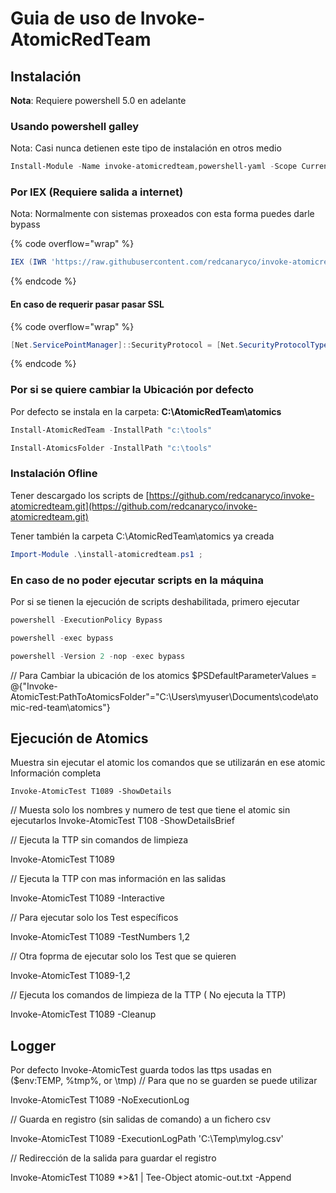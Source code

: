 # Guia de uso de Invoke-AtomicRedTeam

## Instalación



**Nota**: Requiere powershell 5.0 en adelante

### Usando powershell galley

Nota: Casi nunca detienen este tipo de instalación en otros medio

```powershell
Install-Module -Name invoke-atomicredteam,powershell-yaml -Scope CurrentUser
```

### Por IEX (Requiere salida a internet)

Nota: Normalmente con sistemas proxeados con esta forma puedes darle bypass

{% code overflow="wrap" %}
```powershell
IEX (IWR 'https://raw.githubusercontent.com/redcanaryco/invoke-atomicredteam/master/install-atomicredteam.ps1' -UseBasicParsing); Install-AtomicRedTeam -getAtomics -Force -noPayloads
```
{% endcode %}

#### En caso de requerir pasar pasar SSL

{% code overflow="wrap" %}
```powershell
[Net.ServicePointManager]::SecurityProtocol = [Net.SecurityProtocolType]::Tls12; IEX (IWR 'https://raw.githubusercontent.com/redcanaryco/invoke-atomicredteam/master/install-atomicredteam.ps1' -UseBasicParsing); Install-AtomicRedTeam -getAtomics -Force -noPayloads
```
{% endcode %}

### Por si se quiere cambiar la Ubicación por defecto

Por defecto se instala en la carpeta: **C:\AtomicRedTeam\atomics**&#x20;

```powershell
Install-AtomicRedTeam -InstallPath "c:\tools"
```

```powershell
Install-AtomicsFolder -InstallPath "c:\tools"
```

### Instalación Ofline

Tener descargado los scripts de [https://github.com/redcanaryco/invoke-atomicredteam.git](https://github.com/redcanaryco/invoke-atomicredteam.git)

Tener también la carpeta C:\AtomicRedTeam\atomics ya creada

```powershell
Import-Module .\install-atomicredteam.ps1 ;
```

### En caso de no poder ejecutar scripts en la máquina

Por si se tienen la ejecución de scripts deshabilitada, primero ejecutar

```powershell
powershell -ExecutionPolicy Bypass 
```

```powershell
powershell -exec bypass 
```

```powershell
powershell -Version 2 -nop -exec bypass
```





// Para Cambiar la ubicación de los atomics $PSDefaultParameterValues = @{"Invoke-AtomicTest:PathToAtomicsFolder"="C:\Users\myuser\Documents\code\atomic-red-team\atomics"}

## Ejecución de Atomics

Muestra sin ejecutar el atomic los comandos que se utilizarán en ese atomic Información completa

```
Invoke-AtomicTest T1089 -ShowDetails
```

// Muesta solo los nombres y numero de test que tiene el atomic sin ejecutarlos Invoke-AtomicTest T108 -ShowDetailsBrief

// Ejecuta la TTP sin comandos de limpieza&#x20;

Invoke-AtomicTest T1089

// Ejecuta la TTP con mas información en las salidas&#x20;

Invoke-AtomicTest T1089 -Interactive

// Para ejecutar solo los Test específicos

&#x20;Invoke-AtomicTest T1089 -TestNumbers 1,2

// Otra foprma de ejecutar solo los Test que se quieren&#x20;

Invoke-AtomicTest T1089-1,2

// Ejecuta los comandos de limpieza de la TTP ( No ejecuta la TTP)&#x20;

Invoke-AtomicTest T1089 -Cleanup

## Logger

Por defecto Invoke-AtomicTest guarda todos las ttps usadas en ($env:TEMP, %tmp%, or \tmp) // Para que no se guarden se puede utilizar&#x20;

Invoke-AtomicTest T1089 -NoExecutionLog

// Guarda en registro (sin salidas de comando) a un fichero csv&#x20;

Invoke-AtomicTest T1089 -ExecutionLogPath 'C:\Temp\mylog.csv'

// Redirección de la salida para guardar el registro&#x20;

Invoke-AtomicTest T1089 \*>&1 | Tee-Object atomic-out.txt -Append
